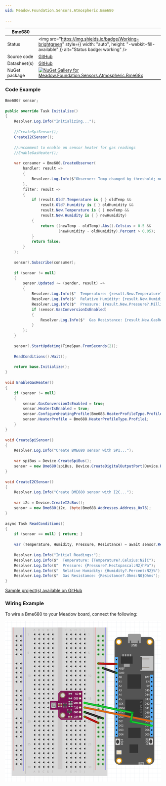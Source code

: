 ```yaml
---
uid: Meadow.Foundation.Sensors.Atmospheric.Bme680

---
```


| Bme680 | |
|--------|--------|
| Status | <img src="https://img.shields.io/badge/Working-brightgreen" style={{ width: "auto", height: "-webkit-fill-available" }} alt="Status badge: working" /> |
| Source code | [GitHub](https://github.com/WildernessLabs/Meadow.Foundation/tree/main/Source/Meadow.Foundation.Peripherals/Sensors.Atmospheric.Bme68x) |
| Datasheet(s) | [GitHub](https://github.com/WildernessLabs/Meadow.Foundation/tree/main/Source/Meadow.Foundation.Peripherals/Sensors.Atmospheric.Bme68x/Datasheet) |
| NuGet package | <a href="https://www.nuget.org/packages/Meadow.Foundation.Sensors.Atmospheric.Bme68x/" target="_blank"><img src="https://img.shields.io/nuget/v/Meadow.Foundation.Sensors.Atmospheric.Bme68x.svg?label=Meadow.Foundation.Sensors.Atmospheric.Bme68x" alt="NuGet Gallery for Meadow.Foundation.Sensors.Atmospheric.Bme68x" /></a> |

### Code Example

```csharp
Bme680? sensor;

public override Task Initialize()
{
    Resolver.Log.Info("Initializing...");

    //CreateSpiSensor();
    CreateI2CSensor();

    //uncomment to enable on sensor heater for gas readings
    //EnableGasHeater();

    var consumer = Bme680.CreateObserver(
        handler: result =>
        {
            Resolver.Log.Info($"Observer: Temp changed by threshold; new temp: {result.New.Temperature?.Celsius:N2}C, old: {result.Old?.Temperature?.Celsius:N2}C");
        },
        filter: result =>
        {
            if (result.Old?.Temperature is { } oldTemp &&
                result.Old?.Humidity is { } oldHumidity &&
                result.New.Temperature is { } newTemp &&
                result.New.Humidity is { } newHumidity)
            {
                return ((newTemp - oldTemp).Abs().Celsius > 0.5 &&
                        (newHumidity - oldHumidity).Percent > 0.05);
            }
            return false;
        }
    );

    sensor?.Subscribe(consumer);

    if (sensor != null)
    {
        sensor.Updated += (sender, result) =>
        {
            Resolver.Log.Info($"  Temperature: {result.New.Temperature?.Celsius:N2}C");
            Resolver.Log.Info($"  Relative Humidity: {result.New.Humidity:N2}%");
            Resolver.Log.Info($"  Pressure: {result.New.Pressure?.Millibar:N2}mbar ({result.New.Pressure?.Pascal:N2}Pa)");
            if (sensor.GasConversionIsEnabled)
            {
                Resolver.Log.Info($"  Gas Resistance: {result.New.GasResistance:N0}Ohms");
            }
        };
    }

    sensor?.StartUpdating(TimeSpan.FromSeconds(2));

    ReadConditions().Wait();

    return base.Initialize();
}

void EnableGasHeater()
{
    if (sensor != null)
    {
        sensor.GasConversionIsEnabled = true;
        sensor.HeaterIsEnabled = true;
        sensor.ConfigureHeatingProfile(Bme688.HeaterProfileType.Profile1, new Meadow.Units.Temperature(300), TimeSpan.FromMilliseconds(100), new Meadow.Units.Temperature(22));
        sensor.HeaterProfile = Bme688.HeaterProfileType.Profile1;
    }
}

void CreateSpiSensor()
{
    Resolver.Log.Info("Create BME680 sensor with SPI...");

    var spiBus = Device.CreateSpiBus();
    sensor = new Bme680(spiBus, Device.CreateDigitalOutputPort(Device.Pins.D14));
}

void CreateI2CSensor()
{
    Resolver.Log.Info("Create BME680 sensor with I2C...");

    var i2c = Device.CreateI2cBus();
    sensor = new Bme680(i2c, (byte)Bme688.Addresses.Address_0x76);
}

async Task ReadConditions()
{
    if (sensor == null) { return; }

    var (Temperature, Humidity, Pressure, Resistance) = await sensor.Read();

    Resolver.Log.Info("Initial Readings:");
    Resolver.Log.Info($"  Temperature: {Temperature?.Celsius:N2}C");
    Resolver.Log.Info($"  Pressure: {Pressure?.Hectopascal:N2}hPa");
    Resolver.Log.Info($"  Relative Humidity: {Humidity?.Percent:N2}%");
    Resolver.Log.Info($"  Gas Resistance: {Resistance?.Ohms:N0}Ohms");
}

```

[Sample project(s) available on GitHub](https://github.com/WildernessLabs/Meadow.Foundation/tree/main/Source/Meadow.Foundation.Peripherals/Sensors.Atmospheric.Bme68x/Samples/Bme680_Sample)

### Wiring Example

To wire a Bme680 to your Meadow board, connect the following:

![Wiring a BME680 sensor to Meadow](../../API_Assets/Meadow.Foundation.Sensors.Atmospheric.Bme680/Bme680_Fritzing.png)
